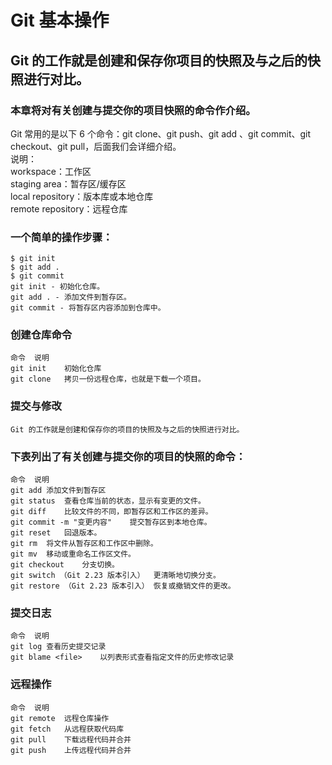 # Git 基本操作
## Git 的工作就是创建和保存你项目的快照及与之后的快照进行对比。
### 本章将对有关创建与提交你的项目快照的命令作介绍。
Git 常用的是以下 6 个命令：git clone、git push、git add 、git commit、git checkout、git pull，后面我们会详细介绍。  
说明：  
    workspace：工作区  
    staging area：暂存区/缓存区  
    local repository：版本库或本地仓库  
    remote repository：远程仓库  
### 一个简单的操作步骤：
    $ git init    
    $ git add .      
    $ git commit  
    git init - 初始化仓库。  
    git add . - 添加文件到暂存区。  
    git commit - 将暂存区内容添加到仓库中。    
### 创建仓库命令 
    命令	说明
    git init	初始化仓库  
    git clone	拷贝一份远程仓库，也就是下载一个项目。  
### 提交与修改
    Git 的工作就是创建和保存你的项目的快照及与之后的快照进行对比。  

### 下表列出了有关创建与提交你的项目的快照的命令：
    命令	说明  
    git add	添加文件到暂存区  
    git status	查看仓库当前的状态，显示有变更的文件。  
    git diff	比较文件的不同，即暂存区和工作区的差异。  
    git commit -m "变更内容"	提交暂存区到本地仓库。  
    git reset	回退版本。  
    git rm	将文件从暂存区和工作区中删除。  
    git mv	移动或重命名工作区文件。  
    git checkout	分支切换。  
    git switch （Git 2.23 版本引入）	更清晰地切换分支。  
    git restore （Git 2.23 版本引入）	恢复或撤销文件的更改。  
### 提交日志  
    命令	说明  
    git log	查看历史提交记录  
    git blame <file>	以列表形式查看指定文件的历史修改记录  
### 远程操作
    命令	说明  
    git remote	远程仓库操作  
    git fetch	从远程获取代码库  
    git pull	下载远程代码并合并  
    git push	上传远程代码并合并  
